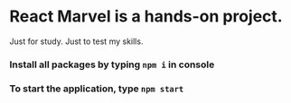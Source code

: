 # React Marvel is a hands-on project.
Just for study.
Just to test my skills.

### Install all packages by typing `npm i` in console

### To start the application, type `npm start`
